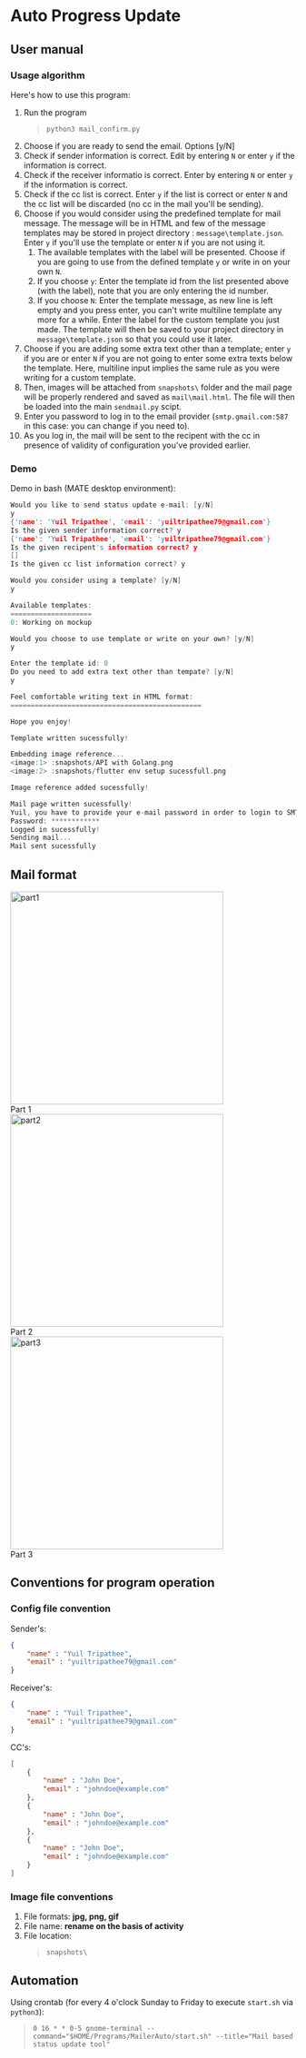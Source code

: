 # Auto Progress Update

## User manual

### Usage algorithm

Here's how to use this program:

1. Run the program 
   > `python3 mail_confirm.py`
2. Choose if you are ready to send the email. Options [y/N]
3. Check if sender information is correct. Edit by entering `N` or enter `y` if the information is correct.
4. Check if the receiver informatio is correct. Enter by entering `N` or enter `y` if the information is correct.
5. Check if the cc list is correct. Enter `y` if the list is correct or enter `N` and the cc list will be discarded (no cc in the mail you'll be sending).
6. Choose if you would consider using the predefined template for mail message. The message will be in HTML and few of the message templates may be stored in project directory : `message\template.json`. Enter `y` if you'll use the template or enter `N` if you are not using it.
   1. The available templates with the label will be  presented. Choose if you are going to use from the defined template `y` or write in on your own `N`.
   2. If you choose `y`: Enter the template id from the list presented above (with the label), note that you are only entering the id number.
   3. If you choose `N`: Enter the template message, as new line is left empty and you press enter, you can't write multiline template any more for a while. Enter the label for the custom template you just made. The template will then be saved to your project directory in `message\template.json` so that you could use it later.
7. Choose if you are adding some extra text other than a template; enter `y` if you are or enter `N` if you are not going to enter some extra texts below the template. Here, multiline input implies the same rule as you were writing for a custom template.
8. Then, images will be attached from `snapshots\` folder and the mail page will be properly rendered and saved as `mail\mail.html`. The file will then be loaded into the main `sendmail.py` scipt.
9. Enter you password to log in to the email provider (`smtp.gmail.com:587` in this case: you can change if you need to).
10. As you log in, the mail will be sent to the recipent with the cc in presence of validity of configuration you've provided earlier.

### Demo
Demo in bash (MATE desktop environment):

```c
Would you like to send status update e-mail: [y/N]
y
{'name': 'Yuil Tripathee', 'email': 'yuiltripathee79@gmail.com'}
Is the given sender information correct? y
{'name': 'Yuil Tripathee', 'email': 'yuiltripathee79@gmail.com'}
Is the given recipent's information correct? y
[]
Is the given cc list information correct? y

Would you consider using a template? [y/N]
y

Available templates:
====================
0: Working on mockup

Would you choose to use template or write on your own? [y/N]
y

Enter the template id: 0
Do you need to add extra text other than tempate? [y/N]
y

Feel comfortable writing text in HTML format:
===============================================

Hope you enjoy!

Template written sucessfully!

Embedding image reference...
<image:1> :snapshots/API with Golang.png
<image:2> :snapshots/flutter env setup sucessfull.png

Image reference added sucessfully!

Mail page written sucessfully!
Yuil, you have to provide your e-mail password in order to login to SMTP.
Password: ************
Logged in sucessfully!
Sending mail...
Mail sent sucessfully

```

## Mail format

<img src="res/part_1.png" alt="part1" width="375"/>
<br>
Part 1
<br>

<img src="res/part_2.png" alt="part2" width="375"/>
<br>
Part 2
<br>

<img src="res/part_3.png" alt="part3" width="375"/>
<br>
Part 3

## Conventions for program operation

### Config file convention

Sender's:

```json
{
    "name" : "Yuil Tripathee",
    "email" : "yuiltripathee79@gmail.com"
}
```

Receiver's:

```json
{
    "name" : "Yuil Tripathee",
    "email" : "yuiltripathee79@gmail.com"
}
```

CC's:

```json
[
    {
        "name" : "John Doe",
        "email" : "johndoe@example.com"
    },
    {
        "name" : "John Doe",
        "email" : "johndoe@example.com"
    },
    {
        "name" : "John Doe",
        "email" : "johndoe@example.com"
    }
]
```

### Image file conventions

1. File formats: **jpg, png, gif**
2. File name: **rename on the basis of activity**
3. File location: 
   >`snapshots\`

## Automation

Using crontab (for every 4 o'clock Sunday to Friday to execute `start.sh` via `python3`):
> `0 16 * * 0-5 gnome-terminal --command="$HOME/Programs/MailerAuto/start.sh" --title="Mail based status update tool"`